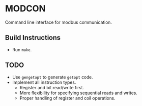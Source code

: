 # MODCON

Command line interface for modbus communication.

## Build Instructions

* Run `make`.

## TODO

* Use `gengetopt` to generate `getopt` code.
* Implement all instruction types.
	- Register and bit read/write first.
	- More flexibility for specifying sequential reads and writes.
	- Proper handling of register and coil operations.
